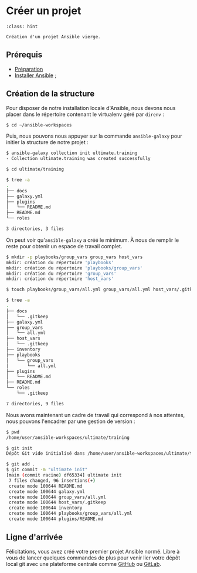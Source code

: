 # Créer un projet

```{admonition} Objectif
:class: hint

Création d'un projet Ansible vierge.
```

## Prérequis

* [Préparation](/exercises/prerequisites.md)
* [Installer Ansible](ex00-install.md) ;

## Création de la structure

Pour disposer de notre installation locale d'Ansible, nous devons nous placer dans le répertoire
contenant le virtualenv géré par `direnv` :

```bash session
$ cd ~/ansible-workspaces
```

Puis, nous pouvons nous appuyer sur la commande `ansible-galaxy` pour initier la structure de notre projet :

```bash session
$ ansible-galaxy collection init ultimate.training
- Collection ultimate.training was created successfully

$ cd ultimate/training

$ tree -a
.
├── docs
├── galaxy.yml
├── plugins
│   └── README.md
├── README.md
└── roles

3 directories, 3 files
```

On peut voir qu'`ansible-galaxy` a créé le minimum. À nous de remplir le reste pour obtenir un espace de travail complet.


```bash session
$ mkdir -p playbooks/group_vars group_vars host_vars
mkdir: création du répertoire 'playbooks'
mkdir: création du répertoire 'playbooks/group_vars'
mkdir: création du répertoire 'group_vars'
mkdir: création du répertoire 'host_vars'

$ touch playbooks/group_vars/all.yml group_vars/all.yml host_vars/.gitkeep roles/.gitkeep docs/.gitkeep inventory

$ tree -a
.
├── docs
│   └── .gitkeep
├── galaxy.yml
├── group_vars
│   └── all.yml
├── host_vars
│   └── .gitkeep
├── inventory
├── playbooks
│   └── group_vars
│       └── all.yml
├── plugins
│   └── README.md
├── README.md
└── roles
    └── .gitkeep

7 directories, 9 files
```

Nous avons maintenant un cadre de travail qui correspond à nos attentes, nous pouvons l'encadrer par une gestion
de version :


```bash session
$ pwd
/home/user/ansible-workspaces/ultimate/training

$ git init
Dépôt Git vide initialisé dans /home/user/ansible-workspaces/ultimate/training/.git/

$ git add .
$ git commit -m "ultimate init"
[main (commit racine) df65334] ultimate init
 7 files changed, 96 insertions(+)
 create mode 100644 README.md
 create mode 100644 galaxy.yml
 create mode 100644 group_vars/all.yml
 create mode 100644 host_vars/.gitkeep
 create mode 100644 inventory
 create mode 100644 playbooks/group_vars/all.yml
 create mode 100644 plugins/README.md
```

## Ligne d'arrivée

Félicitations, vous avez créé votre premier projet Ansible normé. Libre à vous de lancer quelques commandes de plus 
pour venir lier votre dépôt local git avec une plateforme centrale comme [GitHub](https://docs.github.com/en/get-started/importing-your-projects-to-github/importing-source-code-to-github/adding-locally-hosted-code-to-github) ou [GitLab](https://docs.gitlab.com/ee/gitlab-basics/start-using-git.html#add-a-remote).
